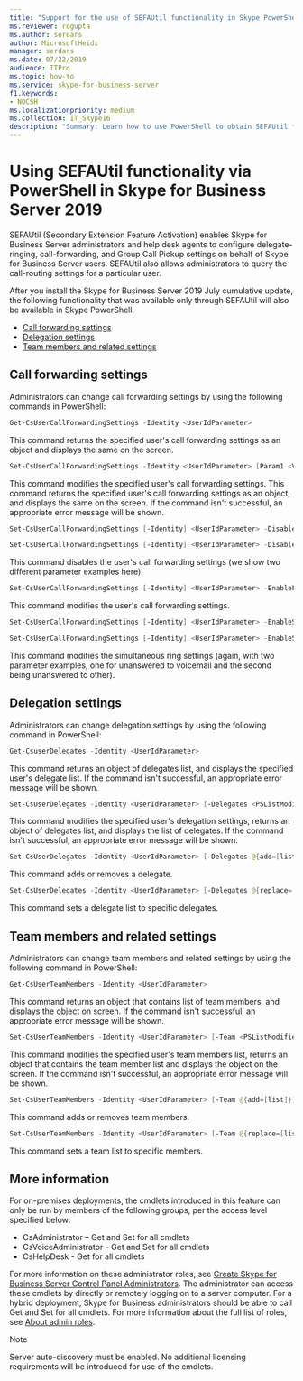 ```yaml
---
title: "Support for the use of SEFAUtil functionality in Skype PowerShell in Skype for Business Server 2019"
ms.reviewer: rogupta
ms.author: serdars
author: MicrosoftHeidi
manager: serdars
ms.date: 07/22/2019
audience: ITPro
ms.topic: how-to
ms.service: skype-for-business-server
f1.keywords:
- NOCSH
ms.localizationpriority: medium
ms.collection: IT_Skype16
description: "Summary: Learn how to use PowerShell to obtain SEFAUtil functionality in Skype for Business Server 2019 after installing Cumulative Update 1."
---
```


# Using SEFAUtil functionality via PowerShell in Skype for Business Server 2019

SEFAUtil (Secondary Extension Feature Activation) enables Skype for Business Server administrators and help desk agents to configure delegate-ringing, call-forwarding, and Group Call Pickup settings on behalf of Skype for Business Server users. SEFAUtil also allows administrators to query the call-routing settings for a particular user.

After you install the Skype for Business Server 2019 July cumulative update, the following functionality that was available only through SEFAUtil will also be available in Skype PowerShell:

- [Call forwarding settings](#call-forwarding-settings)
- [Delegation settings](#delegation-settings)
- [Team members and related settings](#team-members-and-related-settings)

## Call forwarding settings

Administrators can change call forwarding settings by using the following commands in PowerShell:

```powershell
Get-CsUserCallForwardingSettings -Identity <UserIdParameter>
```

This command returns the specified user's call forwarding settings as an object and displays the same on the screen.

```powershell
Set-CsUserCallForwardingSettings -Identity <UserIdParameter> [Param1 <Value>] [Param2 <Value>]...
```

This command modifies the specified user's call forwarding settings. This command returns the specified user's call forwarding settings as an object, and displays the same on the screen. If the command isn't successful, an appropriate error message will be shown.

```powershell
Set-CsUserCallForwardingSettings [-Identity] <UserIdParameter> -DisableForwarding  [-UnansweredToVoicemail] [-UnansweredWaitTime <TimeSpan>] [-SettingsActiveWorkHours]
```

```powershell
Set-CsUserCallForwardingSettings [-Identity] <UserIdParameter> -DisableForwarding  [-UnansweredToOther <String>] [-UnansweredWaitTime <TimeSpan>] [-SettingsActiveWorkHours]
```

This command disables the user's call forwarding settings (we show two different parameter examples here).

```powershell
Set-CsUserCallForwardingSettings [-Identity] <UserIdParameter> -EnableForwarding <String> [-Delegates <PSListModifier>] [-DelegateRingWaitTime <TimeSpan>] [-SettingsActiveWorkHours]
```

This command modifies the user's call forwarding settings.

```powershell
Set-CsUserCallForwardingSettings [-Identity] <UserIdParameter> -EnableSimulRing <String> [-UnansweredToVoicemail]  [-UnansweredWaitTime <TimeSpan>] [-Delegates <PSListModifier>] [-Team <PSListModifier>] [-TeamDelegateRingWaitTime <TimeSpan>] [-SettingsActiveWorkHours]
```

```powershell
Set-CsUserCallForwardingSettings [-Identity] <UserIdParameter> -EnableSimulRing <String> [-UnansweredToOther <String>] [-UnansweredWaitTime <TimeSpan>] [-Delegates <PSListModifier>]  [-Team <PSListModifier>]  [-TeamDelegateRingWaitTime <TimeSpan>]  [-SettingsActiveWorkHours]
```

This command modifies the simultaneous ring settings (again, with two parameter examples, one for unanswered to voicemail and the second being unanswered to other).

## Delegation settings

Administrators can change delegation settings by using the following command in PowerShell:

```powershell
Get-CsuserDelegates -Identity <UserIdParameter>
```

This command returns an object of delegates list, and displays the specified user's delegate list. If the command isn't successful, an appropriate error message will be shown.

```powershell
Set-CsUserDelegates -Identity <UserIdParameter> [-Delegates <PSListModifier>]
```

This command modifies the specified user's delegation settings, returns an object of delegates list, and displays the list of delegates. If the command isn't successful, an appropriate error message will be shown.

```powershell
Set-CsUserDelegates -Identity <UserIdParameter> [-Delegates @{add=[list]}] [-Delegates @{remove=[list]}]
```

This command adds or removes a delegate.

```powershell
Set-CsUserDelegates -Identity <UserIdParameter> [-Delegates @{replace=[list]}]
```

This command sets a delegate list to specific delegates.

## Team members and related settings

Administrators can change team members and related settings by using the following command in PowerShell:

```powershell
Get-CsUserTeamMembers -Identity <UserIdParameter>
```

This command returns an object that contains list of team members, and displays the object on screen. If the command isn't successful, an appropriate error message will be shown.

```powershell
Set-CsUserTeamMembers -Identity <UserIdParameter> [-Team <PSListModifier>]
```

This command modifies the specified user's team members list, returns an object that contains the team member list and displays the object on the screen. If the command isn't successful, an appropriate error message will be shown.

```powershell
Set-CsUserTeamMembers -Identity <UserIdParameter> [-Team @{add=[list]}] [-Team @{remove=[list]}]
```

This command adds or removes team members.

```powershell
Set-CsUserTeamMembers -Identity <UserIdParameter> [-Team @{replace=[list]}]
```

This command sets a team list to specific members.

## More information

For on-premises deployments, the cmdlets introduced in this feature can only be run by members of the following groups, per the access level specified below:

- CsAdministrator – Get and Set for all cmdlets
- CsVoiceAdministrator - Get and Set for all cmdlets
- CsHelpDesk - Get for all cmdlets

For more information on these administrator roles, see [Create Skype for Business Server Control Panel Administrators](../SfbServer/help-topics/help-depwiz/create-skype-for-business-server-control-panel-administrators.md). The administrator can access these cmdlets by directly or remotely logging on to a server computer.
For a hybrid deployment, Skype for Business administrators should be able to call Get and Set for all cmdlets. For more information about the full list of roles, see [About admin roles](/microsoft-365/admin/add-users/about-admin-roles).

> [!NOTE]
> Server auto-discovery must be enabled. No additional licensing requirements will be introduced for use of the cmdlets.
